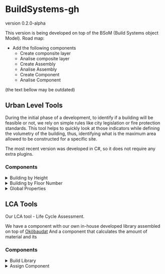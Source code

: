 # BuildSystems-gh

version 0.2.0-alpha

This version is being developed on top of the BSoM (Build Systems object Model).
Road map:
* Add the following components
    * Create componsite layer
    * Analise composite layer
    * Create Assembly
    * Analise Assembly
    * Create Component
    * Analise Component

(the text bellow may be outdated)
 
## Urban Level Tools
During the initial phase of a development, to identify if a building will be feasible or not,
we rely on simple rules like city legislation or fire protection standards.
This tool helps to quickly look at those indicators while defining the volumetry of the building, thus, identifying what is the maximum area allowed to be constructed for a specific site.

The most recent version was developed in C#, so it does not require any extra plugins.

### Components
<details>
<summary>Building by Height</summary>

Input

* buildingBoundaries (closed curves)
* foundationHeight (numbers)
* firstFloorHeight (numbers)
* upperFloorsHeight (numbers)
* parapetHeight (numbers)
* buildingTotalHeight (numbers)

Output

* Floors (closed curves)
* Volume (brep)
</details>

<details>
<summary>Building by Floor Number</summary>

Input

* buildingBoundaries (closed curves)
* foundationHeight (numbers)
* firstFloorHeight (numbers)
* upperFloorsHeight (numbers)
* parapetHeight (numbers)
* numberFloors (integer)

Output

* Floors (closed curves)
* Volume (brep)
</details>

<details>
<summary>Global Properties</summary>

Input

* terrainBoundary (one closed curve)
* Floors (closed curves from building components)
* Volumes (brep from building components)

Output

* Properties (text with the urban properties)
</details>


## LCA Tools
Our LCA tool - Life Cycle Assessment.

We have a component with our own in-house developed library assembled on top of [Oköbaudat](https://www.oekobaudat.de/)
And a component that calculates the amount of material and its 

### Components
<details>
<summary>Build Library</summary>

Input

* Path (string: root folder containing the three sub-folders with JSON libraries).
* Component (string, component name).

Output

* Component (data tree, material information for one build component).
</details>

<details>
<summary>Assign Component</summary>

Input

* Path (string: root folder containing the three sub-folders with JSON libraries).
* Surfaces (surfaces, building surfaces to generate the bateil).
* Component (strings, component layers in the format of GH Data Tree).
* Phase (string, phases to calculate the GWP and PENRT).

Output

* Boxes (box, representation of materials as Boxes.)
* PENRT (number, PENRT calculated using the material volumes from the Boxes [MJ]).
* GWP (number, GWP calculated using the material volumes from the Boxes [kg CO2-eq]).
</details>
